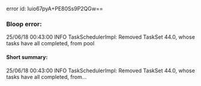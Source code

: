 error id: luio67pyA+PE80Ss9P2QGw==
### Bloop error:

25/06/18 00:43:00 INFO TaskSchedulerImpl: Removed TaskSet 44.0, whose tasks have all completed, from pool
#### Short summary: 

25/06/18 00:43:00 INFO TaskSchedulerImpl: Removed TaskSet 44.0, whose tasks have all completed, from...